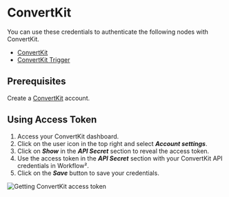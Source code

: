 # ConvertKit

You can use these credentials to authenticate the following nodes with ConvertKit.
- [ConvertKit](/workflow/integrations/nodes/workflow-nodes-base.convertKit/)
- [ConvertKit Trigger](/workflow/integrations/trigger-nodes/workflow-nodes-base.convertKitTrigger/)

## Prerequisites

Create a [ConvertKit](https://convertkit.com/) account.

## Using Access Token

1. Access your ConvertKit dashboard.
2. Click on the user icon in the top right and select ***Account settings***.
3. Click on ***Show*** in the ***API Secret*** section to reveal the access token.
4. Use the access token in the ***API Secret*** section with your ConvertKit API credentials in Workflow².
5. Click on the ***Save*** button to save your credentials.

![Getting ConvertKit access token](/_images/integrations/credentials/convertkit/using-access-token.gif)
